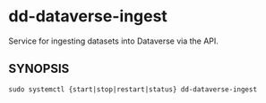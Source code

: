 dd-dataverse-ingest
===================

Service for ingesting datasets into Dataverse via the API.

SYNOPSIS
--------

    sudo systemctl {start|stop|restart|status} dd-dataverse-ingest





